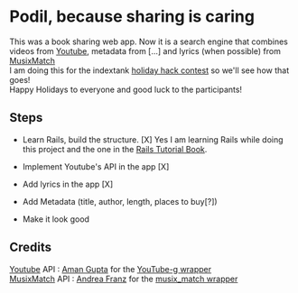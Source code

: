 # Podil, because sharing is caring
This was a book sharing web app. Now it is a search engine that combines videos from [Youtube](http://www.youtube.com), metadata from  [...] and lyrics (when possible) from [MusixMatch](http://musixmatch.com/)   
I am doing this for the indextank [holiday hack contest](http://blog.indextank.com/93/holiday-hacks-indextank-heroku/) 
so we'll see how that goes!   
Happy Holidays to everyone and good luck to the participants!

## Steps
* Learn Rails, build the structure. [X]
Yes I am learning Rails while doing this project 
and the one in the [Rails Tutorial Book](http://railstutorial.org/).   

* Implement Youtube's API in the app [X]   

* Add lyrics in the app [X]   

* Add Metadata (title, author, length, places to buy[?])   

* Make it look good   

## Credits
[Youtube](http://www.youtube.com) API : [Aman Gupta](http://twitter.com/tmm1) for the [YouTube-g wrapper](https://github.com/tmm1/youtube-g)   
[MusixMatch](http://musixmatch.com/) API : [Andrea Franz](http://gravityblast.com/) for the [musix_match wrapper](https://github.com/pilu/musix_match)   
